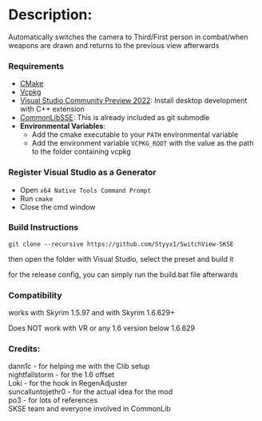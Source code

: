 # Description:

Automatically switches the camera to Third/First person in combat/when weapons are drawn and returns to the previous view afterwards

### Requirements

- [CMake](https://cmake.org/)
- [Vcpkg](https://github.com/microsoft/vcpkg)
- [Visual Studio Community Preview 2022](https://visualstudio.microsoft.com/): Install desktop development with C++ extension
- [CommonLibSSE](https://github.com/powerof3/CommonLibSSE): This is already included as git submodle
- **Environmental Variables**:
  - Add the cmake executable to your `PATH` environmental variable
  - Add the environment variable `VCPKG_ROOT` with the value as the path to the folder containing vcpkg

### Register Visual Studio as a Generator

- Open `x64 Native Tools Command Prompt`
- Run `cmake`
- Close the cmd window


### Build Instructions
```
git clone --recursive https://github.com/Styyx1/SwitchView-SKSE
```
then open the folder with Visual Studio, select the preset and build it

for the release config, you can simply run the build.bat file afterwards

### Compatibility 
works with Skyrim 1.5.97 and 
with Skyrim 1.6.629+

Does NOT work with VR or any 1.6 version below 1.6.629

### Credits:
dann1c - for helping me with the Clib setup  
nightfallstorm - for the 1.6 offset  
Loki - for the hook in RegenAdjuster  
suncalluntojethr0 - for the actual idea for the mod  
po3 - for lots of references  
SKSE team and everyone involved in CommonLib  
